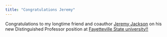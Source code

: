 ```yaml
---
title: "Congratulations Jeremy"
---
```

Congratulations to my longtime friend and coauthor <a href="http://jeremyjacksonphd.com/">Jeremy Jackson</a> on his new Distinguished Professor position at <a href="https://www.uncfsu.edu/"> Fayetteville State university!!
